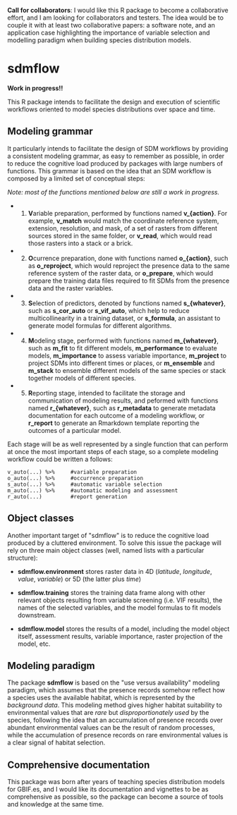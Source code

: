 **Call for collaborators**: I would like this R package to become a collaborative effort, and I am looking for collaborators and testers. The idea would be to couple it with at least two collaborative papers: a software note, and an application case highlighting the importance of variable selection and modelling paradigm when building species distribution models.

# sdmflow

**Work in progress!!**

This R package intends to facilitate the design and execution of scientific workflows oriented to model species distributions over space and time. 

## Modeling grammar

It particularly intends to facilitate the design of SDM workflows by providing a consistent modeling grammar, as easy to remember as possible, in order to reduce the cognitive load produced by packages with large numbers of functions. This grammar is based on the idea that an SDM workflow is composed by a limited set of conceptual steps:

*Note: most of the functions mentioned below are still a work in progress.*

+ 1. **V**ariable preparation, performed by functions named **v_{action}**. For example, **v_match** would match the coordinate reference system, extension, resolution, and mask, of a set of rasters from different sources stored in the same folder, or **v_read**, which would read those rasters into a stack or a brick.

+ 2. **O**currence preparation, done with functions named **o_{action}**, such as **o_reproject**, which would reproject the presence data to the same reference system of the raster data, or **o_prepare**, which would prepare the training data files required to fit SDMs from the presence data and the raster variables.

+ 3. **S**election of predictors, denoted by functions named **s_{whatever}**, such as **s_cor_auto** or **s_vif_auto**, which help to reduce multicollinearity in a training dataset, or **s_formula**, an assistant to generate model formulas for different algorithms.

+ 4. **M**odeling stage, performed with functions named **m_{whatever}**, such as **m_fit** to fit different models, **m_performance** to evaluate models, **m_importance** to assess variable importance, **m_project** to project SDMs into different times or places, or **m_ensemble** and **m_stack** to ensemble different models of the same species or stack together models of different species.

+ 5. **R**eporting stage, intended to facilitate the storage and communication of modeling results, and peformed with functions named **r_{whatever}**, such as **r_metadata** to generate metadata documentation for each outcome of a modeling workflow, or **r_report** to generate an Rmarkdown template reporting the outcomes of a particular model.

Each stage will be as well represented by a single function that can perform at once the most important steps of each stage, so a complete modeling workflow could be written a follows:

```
v_auto(...) %>%     #variable preparation
o_auto(...) %>%     #occurrence preparation
s_auto(...) %>%     #automatic variable selection
m_auto(...) %>%     #automatic modeling and assessment
r_auto(...)         #report generation
```

## Object classes

Another important target of "sdmflow" is to reduce the cognitive load produced by a cluttered environment. To solve this issue the package will rely on three main object classes (well, named lists with a particular structure):

+ **sdmflow.environment** stores raster data in 4D (*latitude*, *longitude*, *value*, *variable*) or 5D (the latter plus *time*)

+ **sdmflow.training** stores the training data frame along with other relevant objects resulting from variable screening (i.e. VIF results), the names of the selected variables, and the model formulas to fit models downstream.

+ **sdmflow.model** stores the results of a model, including the model object itself, assessment results, variable importance, raster projection of the model, etc.


## Modeling paradigm

The package **sdmflow** is based on the "use versus availability" modeling paradigm, which assumes that the presence records somehow reflect how a species uses the available habitat, which is represented by the *background data*. This modeling method gives higher habitat suitability to environmental values that are *rare* but *disproportionately used* by the species, following the idea that an accumulation of presence records over abundant environmental values can be the result of random processes, while the accumulation of presence records on rare environmental values is a clear signal of habitat selection.


## Comprehensive documentation

This package was born after years of teaching species distribution models for GBIF.es, and I would like its documentation and vignettes to be as comprehensive as possible, so the package can become a source of tools and knowledge at the same time.






